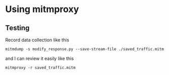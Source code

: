 # Using mitmproxy 

## Testing

Record data collection like this

```
mitmdump -s modify_response.py --save-stream-file ./saved_traffic.mitm
```

and I can review it easily like this

```
mitmproxy -r saved_traffic.mitm
```
